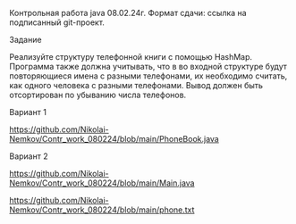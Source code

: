 
Контрольная работа java  08.02.24г.
Формат сдачи: ссылка на подписанный git-проект.

Задание

Реализуйте структуру телефонной книги с помощью HashMap.
Программа также должна учитывать, что в во входной структуре будут повторяющиеся имена с разными телефонами, их необходимо считать, как одного человека с разными телефонами. Вывод должен быть отсортирован по убыванию числа телефонов.


 
 Вариант 1
 
 https://github.com/Nikolai-Nemkov/Contr_work_080224/blob/main/PhoneBook.java 


Вариант 2

https://github.com/Nikolai-Nemkov/Contr_work_080224/blob/main/Main.java

https://github.com/Nikolai-Nemkov/Contr_work_080224/blob/main/phone.txt
